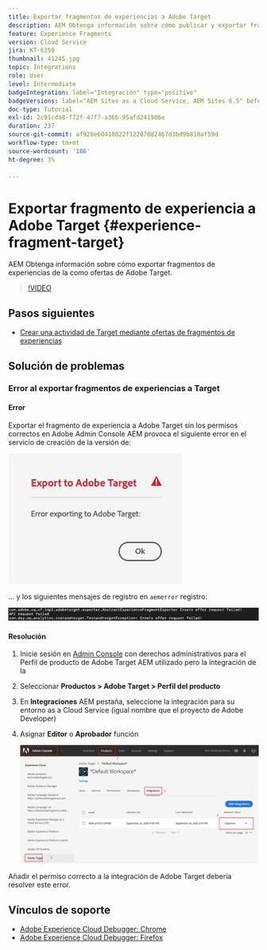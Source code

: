 ```yaml
---
title: Exportar fragmentos de experiencias a Adobe Target
description: AEM Obtenga información sobre cómo publicar y exportar fragmentos de experiencias como ofertas de Adobe Target.
feature: Experience Fragments
version: Cloud Service
jira: KT-6350
thumbnail: 41245.jpg
topic: Integrations
role: User
level: Intermediate
badgeIntegration: label="Integración" type="positive"
badgeVersions: label="AEM Sites as a Cloud Service, AEM Sites 6.5" before-title="false"
doc-type: Tutorial
exl-id: 2c01cda8-f72f-47f7-a36b-95afd241906e
duration: 237
source-git-commit: af928e60410022f12207082467d3bd9b818af59d
workflow-type: tm+mt
source-wordcount: '186'
ht-degree: 3%

---
```


# Exportar fragmento de experiencia a Adobe Target {#experience-fragment-target}

AEM Obtenga información sobre cómo exportar fragmentos de experiencias de la como ofertas de Adobe Target.

>[!VIDEO](https://video.tv.adobe.com/v/41245?quality=12&learn=on)

## Pasos siguientes

+ [Crear una actividad de Target mediante ofertas de fragmentos de experiencias](./create-target-activity.md)

## Solución de problemas

### Error al exportar fragmentos de experiencias a Target

#### Error

Exportar el fragmento de experiencia a Adobe Target sin los permisos correctos en Adobe Admin Console AEM provoca el siguiente error en el servicio de creación de la versión de:

![Error de IU de API de Target](assets/error-target-offer.png)

... y los siguientes mensajes de registro en `aemerror` registro:

![Error de consola de API de Target](assets/target-console-error.png)

#### Resolución

1. Inicie sesión en [Admin Console](https://adminconsole.adobe.com/) con derechos administrativos para el Perfil de producto de Adobe Target AEM utilizado pero la integración de la
2. Seleccionar __Productos > Adobe Target > Perfil del producto__
3. En __Integraciones__ AEM pestaña, seleccione la integración para su entorno as a Cloud Service (igual nombre que el proyecto de Adobe Developer)
4. Asignar __Editor__ o __Aprobador__ función

   ![Error de API de Target](assets/target-permissions.png)

Añadir el permiso correcto a la integración de Adobe Target debería resolver este error.

## Vínculos de soporte

+ [Adobe Experience Cloud Debugger: Chrome](https://chrome.google.com/webstore/detail/adobe-experience-platform/bfnnokhpnncpkdmbokanobigaccjkpob)
+ [Adobe Experience Cloud Debugger: Firefox](https://addons.mozilla.org/en-US/firefox/addon/adobe-experience-platform-dbg/)
